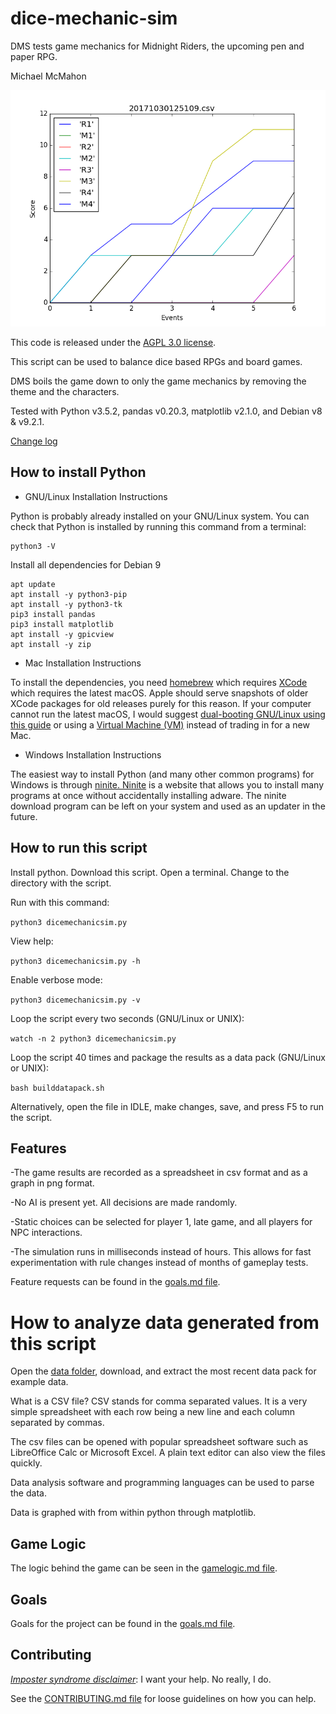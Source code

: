 # dice-mechanic-sim
DMS tests game mechanics for Midnight Riders, the upcoming pen and paper RPG.

Michael McMahon

![Screenshot](https://github.com/TechnologyClassroom/dice-mechanic-sim/blob/master/data/20171030125109.csv.png?raw=true "Plot of 20171030125109.csv")

This code is released under the [AGPL 3.0 license](https://github.com/TechnologyClassroom/dice-mechanic-sim/blob/master/LICENSE).

This script can be used to balance dice based RPGs and board games.

DMS boils the game down to only the game mechanics by removing the theme and the characters.

Tested with Python v3.5.2, pandas v0.20.3, matplotlib v2.1.0, and Debian v8 & v9.2.1.

<a href="https://github.com/TechnologyClassroom/dice-mechanic-sim/blob/master/docs/changelog.txt">Change log</a>

## How to install Python

  * GNU/Linux Installation Instructions

Python is probably already installed on your GNU/Linux system.  You can check that Python is installed by running this command from a terminal:

```
python3 -V
```

Install all dependencies for Debian 9

```
apt update
apt install -y python3-pip
apt install -y python3-tk
pip3 install pandas
pip3 install matplotlib
apt install -y gpicview
apt install -y zip
```

  * Mac Installation Instructions

To install the dependencies, you need [homebrew](http://brew.sh/) which requires [XCode](http://developer.apple.com/xcode/) which requires the latest macOS.  Apple should serve snapshots of older XCode packages for old releases purely for this reason.  If your computer cannot run the latest macOS, I would suggest [dual-booting GNU/Linux using this guide](https://github.com/TechnologyClassroom/SetupNotes/blob/master/GNULinux/GNULinuxOnMacbooks.md) or using a [Virtual Machine (VM)](https://www.virtualbox.org/wiki/Downloads) instead of trading in for a new Mac.

  * Windows Installation Instructions

The easiest way to install Python (and many other common programs) for Windows is through <a href="https://ninite.com/python/">ninite.  Ninite</a> is a website that allows you to install many programs at once without accidentally installing adware.  The ninite download program can be left on your system and used as an updater in the future.

## How to run this script

Install python.  Download this script.  Open a terminal.  Change to the directory with the script.

Run with this command:

```python3 dicemechanicsim.py```

View help:

```python3 dicemechanicsim.py -h```

Enable verbose mode:

```python3 dicemechanicsim.py -v```

Loop the script every two seconds (GNU/Linux or UNIX):

```watch -n 2 python3 dicemechanicsim.py```

Loop the script 40 times and package the results as a data pack (GNU/Linux or UNIX):

```bash builddatapack.sh```

Alternatively, open the file in IDLE, make changes, save, and press F5 to run the script.

## Features

-The game results are recorded as a spreadsheet in csv format and as a graph in png format.

-No AI is present yet.  All decisions are made randomly.

-Static choices can be selected for player 1, late game, and all players for NPC interactions.

-The simulation runs in milliseconds instead of hours.  This allows for fast experimentation with rule changes instead of months of gameplay tests.

Feature requests can be found in the <a href="https://github.com/TechnologyClassroom/dice-mechanic-sim/blob/master/docs/goals.md">goals.md file</a>.

# How to analyze data generated from this script

Open the [data folder](https://github.com/TechnologyClassroom/dice-mechanic-sim/tree/master/data), download, and extract the most recent data pack for example data.

What is a CSV file?  CSV stands for comma separated values.  It is a very simple spreadsheet with each row being a new line and each column separated by commas.

The csv files can be opened with popular spreadsheet software such as LibreOffice Calc or Microsoft Excel.  A plain text editor can also view the files quickly.

Data analysis software and programming languages can be used to parse the data.

Data is graphed with from within python through matplotlib.

## Game Logic

The logic behind the game can be seen in the [gamelogic.md file](https://github.com/TechnologyClassroom/dice-mechanic-sim/blob/master/docs/gamelogic.md).

## Goals

Goals for the project can be found in the [goals.md file](https://github.com/TechnologyClassroom/dice-mechanic-sim/blob/master/docs/goals.md).

## Contributing

[*Imposter syndrome disclaimer*](https://github.com/adriennefriend/imposter-syndrome-disclaimer): I want your help.  No really, I do.

See the [CONTRIBUTING.md file](https://github.com/TechnologyClassroom/dice-mechanic-sim/blob/master/CONTRIBUTING.md) for loose guidelines on how you can help.
